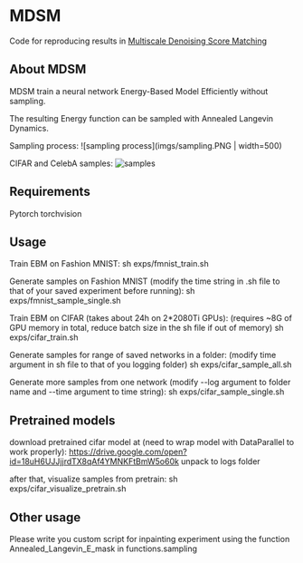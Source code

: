 # MDSM
Code for reproducing results in [Multiscale Denoising Score Matching](https://arxiv.org/abs/1910.07762)

## About MDSM
MDSM train a neural network Energy-Based Model Efficiently without sampling.

The resulting Energy function can be sampled with Annealed Langevin Dynamics.

Sampling process:
![sampling process](imgs/sampling.PNG | width=500)

CIFAR and CelebA samples:
![samples](imgs/samples.PNG)

## Requirements
Pytorch 
torchvision

## Usage
Train EBM on Fashion MNIST:
sh exps/fmnist_train.sh

Generate samples on Fashion MNIST (modify the time string in .sh file to that of your saved experiment before running):
sh exps/fmnist_sample_single.sh


Train EBM on CIFAR (takes about 24h on 2*2080Ti GPUs):
(requires ~8G of GPU memory in total, reduce batch size in the sh file if out of memory)
sh exps/cifar_train.sh

Generate samples for range of saved networks in a folder:
(modify time argument in sh file to that of you logging folder)
sh exps/cifar_sample_all.sh 

Generate more samples from one network (modify --log argument to folder name and --time argument to time string):
sh exps/cifar_sample_single.sh

## Pretrained models
download pretrained cifar model at (need to wrap model with DataParallel to work properly):
https://drive.google.com/open?id=18uH6UJJjjrdTX8qAf4YMNKFtBmW5o60k 
unpack to logs folder

after that, visualize samples from pretrain:
sh exps/cifar_visualize_pretrain.sh


## Other usage
Please write you custom script for inpainting experiment using the function Annealed_Langevin_E_mask in functions.sampling

